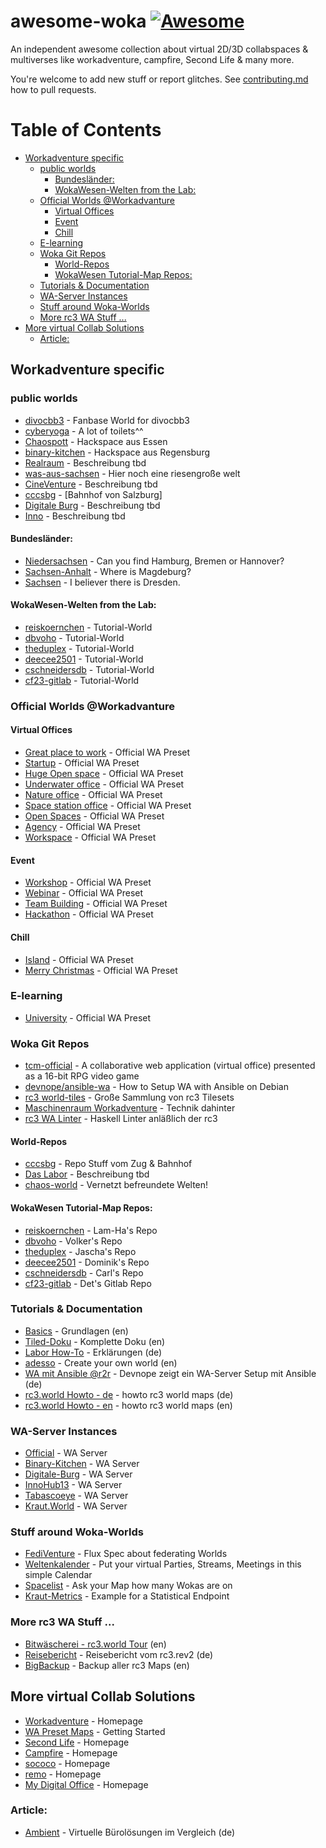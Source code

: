 # awesome-woka [![Awesome](https://awesome.re/badge.svg)](https://awesome.re)

An independent awesome collection about virtual 2D/3D collabspaces &amp; multiverses like workadventure, campfire, Second Life &amp; many more.

You're welcome to add new stuff or report glitches. See [contributing.md](contributing.md) how to pull requests.

   

Table of Contents
=================

* [Workadventure specific](#workadventure-specific)
  * [public worlds](#public-worlds)
    * [Bundesländer:](#bundesl%C3%A4nder)
    * [WokaWesen\-Welten from the Lab:](#wokawesen-welten-from-the-lab)
  * [Official Worlds @Workadvanture](#official-worlds-workadvanture)
    * [Virtual Offices](#virtual-offices)
    * [Event](#event)
    * [Chill](#chill)
  * [E\-learning](#e-learning)
  * [Woka Git Repos](#woka-git-repos)
    * [World\-Repos](#world-repos)
    * [WokaWesen Tutorial\-Map Repos:](#wokawesen-tutorial-map-repos)
  * [Tutorials &amp; Documentation](#tutorials--documentation)
  * [WA\-Server Instances](#wa-server-instances)
  * [Stuff around Woka\-Worlds](#stuff-around-woka-worlds)
  * [More rc3 WA Stuff \.\.\.](#more-rc3-wa-stuff-)
* [More virtual Collab Solutions](#more-virtual-collab-solutions)
  * [Article:](#article)


## Workadventure specific

### public worlds
- [divocbb3](https://party.tabascoeye.de/_/global/raw.githubusercontent.com/c0c0bird/bridging-bubbles/main/main_open.json) - Fanbase World for divocbb3
- [cyberyoga](https://play.kraut.world/_/global/moorhexa.github.io/club.cyberyoga.org/maps/club/map.json) - A lot of toilets^^
- [Chaospott](https://git.chaospott.de/Workadventure/workadventure) - Hackspace aus Essen
- [binary-kitchen](https://play.wa.binary-kitchen.de/_/global/das-labor.github.io/workadv_das-labor/main.json) - Hackspace aus Regensburg
- [Realraum](https://play.workadventu.re/_/global/realraum.github.io/workadventur3space/bahnhof_graz.json#start_rj_nord_7) - Beschreibung tbd
- [was-aus-sachsen](https://play.workadventu.re/_/global/raw.githubusercontent.com/die3ungleichen/2D-Welt-thueringen/main/sachsen/sachsen.json#reentry-brandenburg) - Hier noch eine riesengroße welt
- [CineVenture](https://play.workadventu.re/_/nw9jns3ku5k/raw.githubusercontent.com/jofraesh/CineVenture/master/CineVentureMap.json) - Beschreibung tbd
- [cccsbg](https://play.workadventu.re/_/nw9jns3ku5k/finga.github.io/rc3-cccsbg/bahnsteig.json) - [Bahnhof von Salzburg]
- [Digitale Burg](https://lbwelt.digitale-burg.de/_/global/workadventure.digiburg.alexkern.dev/map1/map.json) - Beschreibung tbd
- [Inno](https://play.innohub13.de/_/global/maps.innohub13.de/live/innohub.json) - Beschreibung tbd

#### Bundesländer:
  - [Niedersachsen](https://play.kraut.world/_/global/raw.githubusercontent.com/die3ungleichen/2D-Welt-thueringen/main/niedersachsen/niedersachsen.json) - Can you find Hamburg, Bremen or Hannover?
  - [Sachsen-Anhalt](https://play.kraut.world/_/global/raw.githubusercontent.com/die3ungleichen/2D-Welt-thueringen/main/sachsenanhalt/sachsenanhalt.json) - Where is Magdeburg?
  - [Sachsen](https://play.kraut.world/_/global/raw.githubusercontent.com/die3ungleichen/2D-Welt-thueringen/main/sachsen/sachsen.json) - I believer there is Dresden.

#### WokaWesen-Welten from the Lab:
  - [reiskoernchen](https://play.workadventu.re/_/n65lbc7tt0j/reiskoernchen.github.io/tutorial-map/map.json) - Tutorial-World
  - [dbvoho](https://play.workadventu.re/_/ln8r8u8kk3r/dbvoho.github.io/tutorial/map.json) - Tutorial-World
  - [theduplex](https://play.workadventu.re/_/89dindlognj/theduplex.github.io/WAArt/map.json) - Tutorial-World
  - [deecee2501](https://play.workadventu.re/_/m9yrc9bxfek/deecee2501.github.io/tutorial-map-wa/map.json) - Tutorial-World
  - [cschneidersdb](https://play.workadventu.re/_/nw9jns3ku5k/cschneidersdb.github.io/workadventure-tutorial/map.json) - Tutorial-World
  - [cf23-gitlab](https://play.workadventu.re/_/tn577uci4ri/virtualwawalker.gitlab.io/labmap/map.json) - Tutorial-World


### Official Worlds @Workadvanture
#### Virtual Offices
  - [Great place to work](https://play.workadventu.re/*/1649743192/workadventure.github.io/great-place-to-work/map.json) - Official WA Preset
  - [Startup](https://play.workadventu.re/*/1649743192/workadventure.github.io/startup/map.json) - Official WA Preset
  - [Huge Open space](https://play.workadventu.re/*/1649743192/workadventure.github.io/huge-open-space/map.json) - Official WA Preset
  - [Underwater office](https://play.workadventu.re/*/1649743192/workadventure.github.io/underwater-office/map.json) - Official WA Preset
  - [Nature office](https://play.workadventu.re/*/1649743192/workadventure.github.io/nature-office/map.json) - Official WA Preset
  - [Space station office](https://play.workadventu.re/*/1649743192/workadventure.github.io/space-station-office/map.json) - Official WA Preset
  - [Open Spaces](https://play.workadventu.re/*/1649743192/workadventure.github.io/open-spaces/map.json) - Official WA Preset
  - [Agency](https://play.workadventu.re/*/1649743192/workadventure.github.io/agency/map.json) - Official WA Preset
  - [Workspace](https://play.workadventu.re/*/1649743192/workadventure.github.io/workspace/map.json) - Official WA Preset

#### Event
 - [Workshop](https://play.workadventu.re/*/1649743192/workadventure.github.io/workshop/map.json) - Official WA Preset
 - [Webinar](https://play.workadventu.re/*/1649743192/workadventure.github.io/webinar/map.json) - Official WA Preset
 - [Team Building](https://play.workadventu.re/*/1649743192/workadventure.github.io/team-building/map.json) - Official WA Preset
 - [Hackathon](https://play.workadventu.re/*/1649743192/workadventure.github.io/hackathon/map.json) - Official WA Preset

#### Chill
   - [Island](https://play.workadventu.re/*/1649743192/workadventure.github.io/island/map.json) - Official WA Preset
   - [Merry Christmas](https://play.workadventu.re/*/1649743192/workadventure.github.io/merry-christmas/map.json) - Official WA Preset

### E-learning
   - [University](https://play.workadventu.re/*/1649743192/workadventure.github.io/university/map.json) - Official WA Preset


### Woka Git Repos
- [tcm-official](https://github.com/thecodingmachine/workadventure) - A collaborative web application (virtual office) presented as a 16-bit RPG video game 
- [devnope/ansible-wa](https://github.com/devnope/ansible-workadventure) - How to Setup WA with Ansible on Debian
- [rc3 world-tiles](https://git.cccv.de/rc3/world-tiles) - Große Sammlung von rc3 Tilesets
- [Maschinenraum Workadventure](https://git.bau-ha.us/maschinenraum/mr-workadventure) - Technik dahinter
- [rc3 WA Linter](https://git.cccv.de/hub/walint) - Haskell Linter anläßlich der rc3

#### World-Repos
  - [cccsbg](https://github.com/finga/rc3-cccsbg) - Repo Stuff vom Zug &amp; Bahnhof
  - [Das Labor](https://github.com/das-labor/workadv_das-labor) - Beschreibung tbd
  - [chaos-world](https://github.com/c0c0bird/chaos-world) - Vernetzt befreundete Welten!

#### WokaWesen Tutorial-Map Repos:
- [reiskoernchen](https://github.com/Reiskoernchen/tutorial-map) - Lam-Ha's Repo
- [dbvoho](https://github.com/dbVoHo/tutorial) - Volker's Repo
- [theduplex](https://github.com/TheDuplex/WAArt) - Jascha's Repo
- [deecee2501](https://github.com/DeeCee2501/tutorial-map-wa) - Dominik's Repo
- [cschneidersdb](https://github.com/cschneidersdb/workadventure-tutorial) - Carl's Repo
- [cf23-gitlab](https://gitlab.com/virtualwawalker/labmap) - Det's Gitlab Repo


### Tutorials & Documentation
- [Basics](https://workadventu.re/map-building/) - Grundlagen (en)
- [Tiled-Doku](https://doc.mapeditor.org/en/stable/manual/introduction/) - Komplette Doku (en)
- [Labor How-To](https://www.binary-kitchen.de/wiki/infra:workadventure:maps) - Erklärungen (de)
- [adesso](https://www.adesso.de/en/news/blog/create-your-own-world-with-workadventure-how-we-got-on-2.jsp) - Create your own world (en)
- [WA mit Ansible @r2r](https://media.ccc.de/v/divoc-reboot-to-respawn-2021-39-workadventure-selbst-betreiben-ein-serviervorschlag) - Devnope zeigt ein WA-Server Setup mit Ansible (de)
- [rc3.world Howto - de](https://howto.rc3.world/2021/maps.html) - howto rc3 world maps (de)
- [rc3.world Howto - en](https://howto.rc3.world/2021/maps.en.html) - howto rc3 world maps (en)


### WA-Server Instances
- [Official](https://play.workadventu.re) - WA Server
- [Binary-Kitchen](https://play.wa.binary-kitchen.de) - WA Server
- [Digitale-Burg](https://lbwelt.digitale-burg.de) - WA Server
- [InnoHub13](https://play.innohub13.de) - WA Server
- [Tabascoeye](https://party.tabascoeye.de) - WA Server
- [Kraut.World](https://play.kraut.world) - WA Server


### Stuff around Woka-Worlds
- [FediVenture](https://fediventure.net/) - Flux Spec about federating Worlds
- [Weltenkalender](https://di.c3voc.de/user:weltenkalender) - Put your virtual Parties, Streams, Meetings in this simple Calendar
- [Spacelist](https://wak-lab.org/krautworld_space_user_counter/spacelist.php) - Ask your Map how many Wokas are on
- [Kraut-Metrics](https://pusher.kraut.world/metrics.json) - Example for a Statistical Endpoint

### More rc3 WA Stuff ...
- [Bitwäscherei - rc3.world Tour](https://media.ccc.de/v/rc3-channels-2020-230-bitwscherei-rc3-world-tour) (en)
- [Reisebericht](https://slides.com/d/MOwiPZw/live) - Reisebericht vom rc3.rev2 (de)
- [BigBackup](https://github.com/rC3XBill/rC3World) - Backup aller rc3 Maps (en)



## More virtual Collab Solutions
- [Workadventure](https://workadventu.re/) - Homepage
- [WA Preset Maps](https://workadventu.re/getting-started) - Getting Started
- [Second Life](https://secondlife.com/) - Homepage
- [Campfire](https://campfire.to/) - Homepage
- [sococo](https://www.sococo.com/) - Homepage
- [remo](https://remo.co/) - Homepage
- [My Digital Office](https://www.mydigitaloffice.io/) - Homepage

### Article:
- [Ambient](https://ambient.digital/wissen/blog/virtuelles-buero-corona-zeiten/) - Virtuelle Bürolösungen im Vergleich (de)

